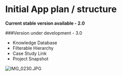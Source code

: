 # Initial App plan / structure #

**Current stable version available - 2.0**

###Version under development - 3.0
* Knowledge Database
* Filterable Hierarchy
* Case Study Link
* Project Snapshot

![IMG_0230.JPG](https://bitbucket.org/repo/o6rkja/images/1768878954-IMG_0230.JPG)